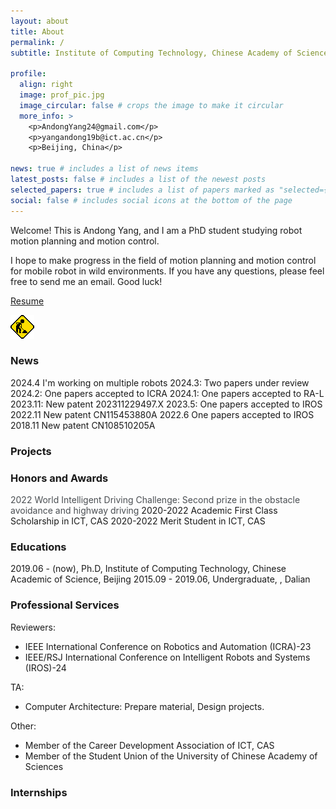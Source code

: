 ```yaml
---
layout: about
title: About
permalink: /
subtitle: Institute of Computing Technology, Chinese Academy of Sciences.

profile:
  align: right
  image: prof_pic.jpg
  image_circular: false # crops the image to make it circular
  more_info: >
    <p>AndongYang24@gmail.com</p>
    <p>yangandong19b@ict.ac.cn</p>
    <p>Beijing, China</p>

news: true # includes a list of news items
latest_posts: false # includes a list of the newest posts
selected_papers: true # includes a list of papers marked as "selected={true}"
social: false # includes social icons at the bottom of the page
---
```


Welcome! This is Andong Yang, and I am a PhD student studying robot motion planning and motion control.

I hope to make progress in the field of motion planning and motion control for mobile robot in wild environments. If you have any questions, please feel free to send me an email. Good luck!

[Resume](/assets/pdf/AndongYang.pdf) 

![](/assets/img/working.gif)



### **News**
2024.4 I'm working on multiple robots
2024.3: Two papers under review
2024.2: One papers accepted to ICRA
2024.1: One papers accepted to RA-L
2023.11: New patent 202311229497.X
2023.5: One papers accepted to IROS
2022.11	New patent CN115453880A
2022.6 One papers accepted to IROS
2018.11	New patent CN108510205A



### **Projects**



### **Honors and Awards**
<font color=#4A4E52>2022 World Intelligent Driving Challenge: Second prize in the obstacle avoidance and highway driving</font> 
2020-2022 Academic First Class Scholarship in ICT, CAS
2020-2022 Merit Student in ICT, CAS



### **Educations**
2019.06 - (now), Ph.D, Institute of Computing Technology, Chinese Academic of Science, Beijing
2015.09 - 2019.06, Undergraduate, , Dalian



### **Professional Services**
Reviewers:
* IEEE International Conference on Robotics and Automation (ICRA)-23
* IEEE/RSJ International Conference on Intelligent Robots and Systems (IROS)-24

TA:
* Computer Architecture: Prepare material, Design projects.

Other:
* Member of the Career Development Association of ICT, CAS
* Member of the Student Union of the University of Chinese Academy of Sciences

### **Internships**



<!-- In 2019, I received my bachelor's degree and was recommended to a straight-to Ph.D. My work started with building and modifying multiple mobile robots and simulator platforms (Including two mobile robots and one SUV) since I was the first student in the lab to start research in this area. After completing the hardware platform setup, I conducted research on the popular frameworks used in aerial robots, legged robots, and mobile robots. Considering the goal of developing a mobile robot capable of autonomous navigation in wild environments, I have identified the subsequent research direction. The initial focus will be on implementing a perception-to-control software stack within the traditional hierarchical framework, incorporating learning-based approaches to address the challenges that traditional methods face in the wild. Subsequently, research will be conducted on end-to-end methods based on this framework. In order to facilitate testing, the hierarchical framework was implemented in the order of control to perception. Specific works include:

1. A motion control method for rugged outdoor environments.
2. A Speed planning method that can handle the geometric and semantic features of the terrain.
3. A motion planning method that can utilize long-range information.
4. A set of OctoMap generation processes and terrain semantic segmentation methods.
5. A meethod for automatic simulator terrain generation and texture generation.

Based on this software stack, I further explored an end-to-end trajectory planning method that can be trained offline. Other work includes an active SLAM method based on hierarchical reinforcement learning for fast exploration, as well as A city-scale neural radiance fields (NeRF). -->


<!-- 
Since I received my bachelor's degree and was recommended to a stright-to Ph.D. I stared working with the planning and control algorithms of mobile robots in wild environments. My work started with building multiple mobile robots and simulator platforms since I was the first student in the lab to start research in this area. This process includes a complete pipeline from perception to control. In the follow-up research, to alleviate the prediction error course by inaccurate dynamic model and significant time overhead course by multi-step prediction process in model prediction control, I proposed SMS-MPC based on a generative adversarial model, which was published in IROS2022. To make the speed planning algorithm can perceive the terrain information and quickly plan reasonable speed under multiple constraints. I propose a new speed planning algorithm based on constraint reinforcement learning, which is submitted to RAL and currently under review. At present, I am trying to solve the local optimal problem faced by motion planning of mobile robot in the wild environment. In addition, I have collaborated on a SLAM method based on hierarchical reinforcement learning in the past year, which was published in IROS2023.  -->



<!-- Write your biography here. Tell the world about yourself. Link to your favorite [subreddit](http://reddit.com). You can put a picture in, too. The code is already in, just name your picture `prof_pic.jpg` and put it in the `img/` folder.

Put your address / P.O. box / other info right below your picture. You can also disable any of these elements by editing `profile` property of the YAML header of your `_pages/about.md`. Edit `_bibliography/papers.bib` and Jekyll will render your [publications page](/al-folio/publications/) automatically.

Link to your social media connections, too. This theme is set up to use [Font Awesome icons](https://fontawesome.com/) and [Academicons](https://jpswalsh.github.io/academicons/), like the ones below. Add your Facebook, Twitter, LinkedIn, Google Scholar, or just disable all of them. -->


